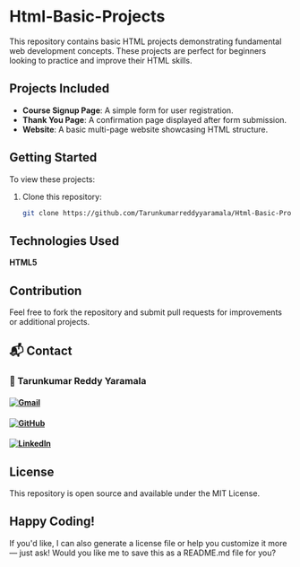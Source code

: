 # Html-Basic-Projects

This repository contains basic HTML projects demonstrating fundamental web development concepts. These projects are perfect for beginners looking to practice and improve their HTML skills.

## Projects Included

- **Course Signup Page**: A simple form for user registration.
- **Thank You Page**: A confirmation page displayed after form submission.
- **Website**: A basic multi-page website showcasing HTML structure.

## Getting Started

To view these projects:

1. Clone this repository:
   ```bash
   git clone https://github.com/Tarunkumarreddyyaramala/Html-Basic-Projects.git


## Technologies Used
**HTML5**

## Contribution
Feel free to fork the repository and submit pull requests for improvements or additional projects.

## 📬 Contact

### 👤 Tarunkumar Reddy Yaramala
#### [![Gmail](https://img.shields.io/badge/Gmail-red?logo=gmail&logoColor=white)](mailto:tharunkumarreddyyaramala@gmail.com)
#### [![GitHub](https://img.shields.io/badge/GitHub-Profile-black?logo=github)](https://github.com/Tarunkumarreddyyaramala)  
#### [![LinkedIn](https://img.shields.io/badge/LinkedIn-Profile-blue?logo=linkedin&logoColor=white)](https://www.linkedin.com/in/tarunkumar-reddy-yaramala/) 

## License
This repository is open source and available under the MIT License.

## Happy Coding!

If you'd like, I can also generate a license file or help you customize it more — just ask! Would you like me to save this as a README.md file for you?
